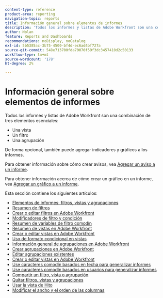 ```yaml
---
content-type: reference
product-area: reporting
navigation-topic: reports
title: Información general sobre elementos de informes
description: 'Todos los informes y listas de Adobe Workfront son una combinación de tres elementos esenciales: vistas, filtros y agrupaciones.'
author: Nolan
feature: Reports and Dashboards
recommendations: noDisplay, noCatalog
exl-id: 5b5385ac-3b75-4500-bf4d-ec6ad4bf727a
source-git-commit: 548e713700fda79070f59f3dc3457410d2c50133
workflow-type: tm+mt
source-wordcount: '178'
ht-degree: 2%

---
```


# Información general sobre elementos de informes

Todos los informes y listas de Adobe Workfront son una combinación de tres elementos esenciales:

* Una vista
* Un filtro
* Una agrupación

De forma opcional, también puede agregar indicadores y gráficos a los informes.

Para obtener información sobre cómo crear avisos, vea [Agregar un aviso a un informe](../../../reports-and-dashboards/reports/creating-and-managing-reports/add-prompt-report.md).

Para obtener información acerca de cómo crear un gráfico en un informe, vea [Agregar un gráfico a un informe](../../../reports-and-dashboards/reports/creating-and-managing-reports/add-chart-report.md).

Esta sección contiene los siguientes artículos:

<!--outdated: * [Basic Report Creation Program](https://one.workfront.com/s/basic-report-creation-program)-->
* [Elementos de informes: filtros, vistas y agrupaciones](../../../reports-and-dashboards/reports/reporting-elements/reporting-elements-filters-views-groupings.md)
* [Resumen de filtros](../../../reports-and-dashboards/reports/reporting-elements/filters-overview.md)
* [Crear o editar filtros en Adobe Workfront](../../../reports-and-dashboards/reports/reporting-elements/create-filters.md)
* [Modificadores de filtro y condición](../../../reports-and-dashboards/reports/reporting-elements/filter-condition-modifiers.md)
* [Resumen de variables de filtro comodín](../../../reports-and-dashboards/reports/reporting-elements/understand-wildcard-filter-variables.md)
* [Resumen de vistas en Adobe Workfront](../../../reports-and-dashboards/reports/reporting-elements/views-overview.md)
* [Crear o editar vistas en Adobe Workfront](../../../reports-and-dashboards/reports/reporting-elements/create-edit-views.md)
* [Uso de formato condicional en vistas](../../../reports-and-dashboards/reports/reporting-elements/use-conditional-formatting-views.md)
* [Información general de agrupaciones en Adobe Workfront](../../../reports-and-dashboards/reports/reporting-elements/groupings-overview.md)
* [Crear agrupaciones en Adobe Workfront](../../../reports-and-dashboards/reports/reporting-elements/create-groupings.md)
* [Editar agrupaciones existentes](../../../reports-and-dashboards/reports/reporting-elements/edit-existing-groupings.md)
* [Crear o editar vistas en Adobe Workfront](../../../reports-and-dashboards/reports/reporting-elements/create-edit-views.md)
* [Use caracteres comodín basados en fecha para generalizar informes](../../../reports-and-dashboards/reports/reporting-elements/use-date-based-wildcards-generalize-reports.md)
* [Use caracteres comodín basados en usuarios para generalizar informes](../../../reports-and-dashboards/reports/reporting-elements/use-user-based-wildcards-generalize-reports.md)
* [Compartir un filtro, vista o agrupación](../../../reports-and-dashboards/reports/reporting-elements/share-filter-view-grouping.md)
* [Quitar filtros, vistas y agrupaciones](../../../reports-and-dashboards/reports/reporting-elements/remove-filters-views-groupings.md)
* [Usar la vista de Hito](../../../reports-and-dashboards/reports/reporting-elements/use-milestone-view.md)
* [Modificar el ancho y el orden de las columnas](../../../reports-and-dashboards/reports/reporting-elements/modify-column-width-order.md)
